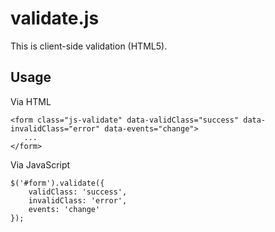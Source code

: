 validate.js
=====================

This is client-side validation (HTML5).

Usage
---------------------

Via HTML

```
<form class="js-validate" data-validClass="success" data-invalidClass="error" data-events="change">
   ...
</form>
```

Via JavaScript

```
$('#form').validate({
    validClass: 'success',
    invalidClass: 'error',
    events: 'change'
});
```